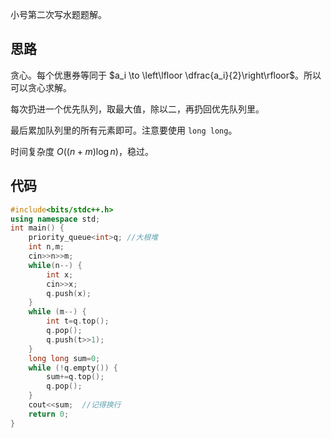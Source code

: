 小号第二次写水题题解。

## 思路

贪心。每个优惠券等同于 $a_i \to \left\lfloor
\dfrac{a_i}{2}\right\rfloor$。所以可以贪心求解。

每次扔进一个优先队列，取最大值，除以二，再扔回优先队列里。

最后累加队列里的所有元素即可。注意要使用 `long long`。

时间复杂度 $O((n +m) \log n)$，稳过。

## 代码

```cpp
#include<bits/stdc++.h>
using namespace std;
int main() {
	priority_queue<int>q; //大根堆 
	int n,m;
	cin>>n>>m;
	while(n--) {
		int x;
		cin>>x;
		q.push(x);
	}
	while (m--) { 
		int t=q.top();
		q.pop();
		q.push(t>>1);
	}
	long long sum=0;
	while (!q.empty()) {
		sum+=q.top();
		q.pop();
	}
	cout<<sum;  //记得换行
	return 0;		
}
```